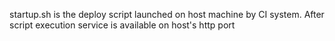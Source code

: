 startup.sh is the deploy script launched on host machine by CI system.
After script execution service is available on host's http port
